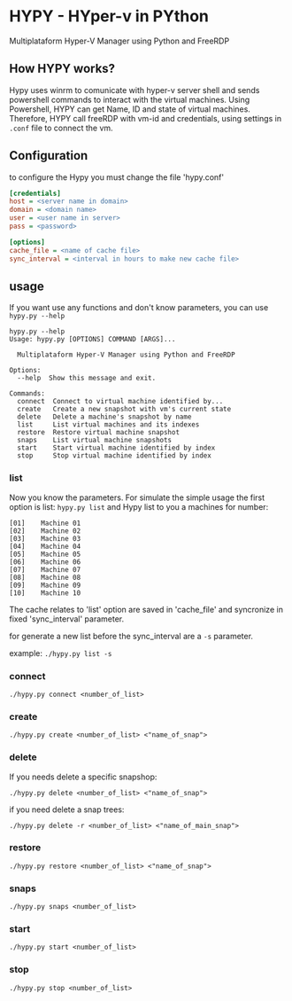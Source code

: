 # HYPY - HYper-v in PYthon
Multiplataform Hyper-V Manager using Python and FreeRDP

## How HYPY works?

Hypy uses winrm to comunicate with hyper-v server shell and sends powershell commands to interact with the virtual machines. Using Powershell, HYPY can get Name, ID and state of virtual machines. Therefore, HYPY call freeRDP with vm-id and credentials, using settings in `.conf` file to connect the vm.

## Configuration
to configure the Hypy you must change the file 'hypy.conf'
```ini
[credentials]
host = <server name in domain>
domain = <domain name>
user = <user name in server>
pass = <password>

[options]
cache_file = <name of cache file>
sync_interval = <interval in hours to make new cache file>
```

## usage
If you want use any functions and don't know parameters, you can use `hypy.py --help`
```
hypy.py --help
Usage: hypy.py [OPTIONS] COMMAND [ARGS]...

  Multiplataform Hyper-V Manager using Python and FreeRDP

Options:
  --help  Show this message and exit.

Commands:
  connect  Connect to virtual machine identified by...
  create   Create a new snapshot with vm's current state
  delete   Delete a machine's snapshot by name
  list     List virtual machines and its indexes
  restore  Restore virtual machine snapshot
  snaps    List virtual machine snapshots
  start    Start virtual machine identified by index
  stop     Stop virtual machine identified by index

```

### list
Now you know the parameters. For simulate the simple usage the first option is list: `hypy.py list` and Hypy list to you a machines for number:
```
[01]    Machine 01
[02]    Machine 02
[03]    Machine 03
[04]    Machine 04
[05]    Machine 05
[06]    Machine 06
[07]    Machine 07
[08]    Machine 08
[09]    Machine 09
[10]    Machine 10
```

The cache relates to 'list' option are saved in 'cache_file' and syncronize in fixed 'sync_interval' parameter.

for generate a new list before the sync_interval are a `-s` parameter.

example:
`./hypy.py list -s`

### connect

    ./hypy.py connect <number_of_list>
### create

    ./hypy.py create <number_of_list> <"name_of_snap">
### delete
If you needs delete a specific snapshop:

    ./hypy.py delete <number_of_list> <"name_of_snap">

if you need delete a snap trees:

    ./hypy.py delete -r <number_of_list> <"name_of_main_snap">
### restore

    ./hypy.py restore <number_of_list> <"name_of_snap">
### snaps

    ./hypy.py snaps <number_of_list>
### start

    ./hypy.py start <number_of_list>
### stop

    ./hypy.py stop <number_of_list>
